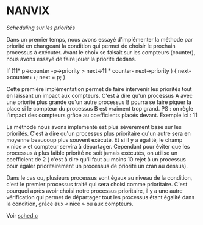 NANVIX
=====================


_Scheduling sur les priorités_

Dans un premier temps, nous avons essayé d’implémenter la méthode par priorité en changeant la condition qui permet de choisir le prochain processus à exécuter. 
Avant le choix se faisait sur les compteurs (counter), nous avons essayé de faire jouer la priorité dedans.


If (11* p->counter -p->priority > next->11 * counter- next->priority )
{
	next->counter++;
 	next = p;
 }

Cette première implémentation permet de faire intervenir les priorités tout en laissant un impact aux compteurs. C'est à dire qu'un processus A avec une priorité plus grande qu'un autre processus B pourra se faire piquer la place si le compteur du processus B est vraiment trop grand. 
PS : on règle l'impact des compteurs grâce au coefficients placés devant. Exemple ici : 11


La méthode nous avons implémenté est plus sévèrement basé sur les priorités. C'est à dire qu'un processus plus prioritaire qu'un autre sera en moyenne beaucoup plus souvent exécuté. Et si il y a égalité, le champ « nice » et compteur servira à départager.
Cependant pour éviter que les processus à plus faible priorité ne soit jamais exécutés, on utilise un coefficient de 2 ( c'est à dire qu'il faut  au moins 10 rejet à un processus pour égaler prioritairement un processus de priorité un cran au dessus).

Dans le cas ou, plusieurs processus sont égaux au niveau de la condition, c'est le premier processus traité qui sera choisi comme prioritaire.
C'est pourquoi après avoir choisi notre processus prioritaire, il y a une autre vérification qui permet de départager tout les processus étant égalité dans la condition, grâce aux « nice » ou aux compteurs.

Voir [sched.c](nanvix/src/kernel/pm/sched.c)

 

